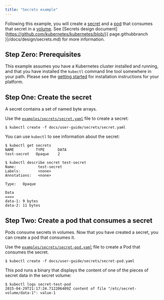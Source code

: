 ```yaml
---
title: "Secrets example"
---
```

Following this example, you will create a [secret](/{{page.version}}/docs/user-guide/secrets/) and a [pod](/{{page.version}}/docs/user-guide/pods/) that consumes that secret in a [volume](/{{page.version}}/docs/user-guide/volumes/). See [Secrets design document](https://github.com/kubernetes/kubernetes/blob/{{ page.githubbranch }}/docs/design/secrets.md) for more information.

## Step Zero: Prerequisites

This example assumes you have a Kubernetes cluster installed and running, and that you have
installed the `kubectl` command line tool somewhere in your path. Please see the [getting
started](/{{page.version}}/docs/getting-started-guides/) for installation instructions for your platform.

## Step One: Create the secret

A secret contains a set of named byte arrays.

Use the [`examples/secrets/secret.yaml`](secret.yaml) file to create a secret:

```shell
$ kubectl create -f docs/user-guide/secrets/secret.yaml
```

You can use `kubectl` to see information about the secret:

```shell
$ kubectl get secrets
NAME          TYPE      DATA
test-secret   Opaque    2

$ kubectl describe secret test-secret
Name:          test-secret
Labels:        <none>
Annotations:   <none>

Type:   Opaque

Data
====
data-1: 9 bytes
data-2: 11 bytes
```

## Step Two: Create a pod that consumes a secret

Pods consume secrets in volumes.  Now that you have created a secret, you can create a pod that
consumes it.

Use the [`examples/secrets/secret-pod.yaml`](secret-pod.yaml) file to create a Pod that consumes the secret.

```shell
$ kubectl create -f docs/user-guide/secrets/secret-pod.yaml
```

This pod runs a binary that displays the content of one of the pieces of secret data in the secret
volume:

```shell
$ kubectl logs secret-test-pod
2015-04-29T21:17:24.712206409Z content of file "/etc/secret-volume/data-1": value-1
```